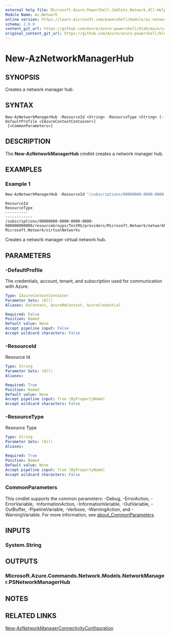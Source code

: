 ```yaml
---
external help file: Microsoft.Azure.PowerShell.Cmdlets.Network.dll-Help.xml
Module Name: Az.Network
online version: https://learn.microsoft.com/powershell/module/az.network/new-aznetworkmanagerhub
schema: 2.0.0
content_git_url: https://github.com/Azure/azure-powershell/blob/main/src/Network/Network/help/New-AzNetworkManagerHub.md
original_content_git_url: https://github.com/Azure/azure-powershell/blob/main/src/Network/Network/help/New-AzNetworkManagerHub.md
---
```


# New-AzNetworkManagerHub

## SYNOPSIS
Creates a network manager hub.

## SYNTAX

```
New-AzNetworkManagerHub -ResourceId <String> -ResourceType <String> [-DefaultProfile <IAzureContextContainer>]
 [<CommonParameters>]
```

## DESCRIPTION
The **New-AzNetworkManagerHub** cmdlet creates a network manager hub.

## EXAMPLES

### Example 1
```powershell
New-AzNetworkManagerHub -ResourceId "/subscriptions/00000000-0000-0000-0000-000000000000/resourceGroups/TestRG/providers/Microsoft.Network/networkManagers/TestNMName/networkGroups/TestGroup" -ResourceType "Microsoft.Network/virtualNetworks"
```
```output
ResourceId                                                                                                                                               ResourceType
----------                                                                                                                                               ------------
/subscriptions/00000000-0000-0000-0000-000000000000/resourceGroups/TestRG/providers/Microsoft.Network/networkManagers/TestNMName/networkGroups/TestGroup Microsoft.Network/virtualNetworks
```
Creates a network manager virtual network hub.

## PARAMETERS

### -DefaultProfile
The credentials, account, tenant, and subscription used for communication with Azure.

```yaml
Type: IAzureContextContainer
Parameter Sets: (All)
Aliases: AzContext, AzureRmContext, AzureCredential

Required: False
Position: Named
Default value: None
Accept pipeline input: False
Accept wildcard characters: False
```

### -ResourceId
Resource Id

```yaml
Type: String
Parameter Sets: (All)
Aliases:

Required: True
Position: Named
Default value: None
Accept pipeline input: True (ByPropertyName)
Accept wildcard characters: False
```

### -ResourceType
Resource Type

```yaml
Type: String
Parameter Sets: (All)
Aliases:

Required: True
Position: Named
Default value: None
Accept pipeline input: True (ByPropertyName)
Accept wildcard characters: False
```

### CommonParameters
This cmdlet supports the common parameters: -Debug, -ErrorAction, -ErrorVariable, -InformationAction, -InformationVariable, -OutVariable, -OutBuffer, -PipelineVariable, -Verbose, -WarningAction, and -WarningVariable. For more information, see [about_CommonParameters](http://go.microsoft.com/fwlink/?LinkID=113216).

## INPUTS

### System.String

## OUTPUTS

### Microsoft.Azure.Commands.Network.Models.NetworkManager.PSNetworkManagerHub

## NOTES

## RELATED LINKS
[New-AzNetworkManagerConnectivityConfiguration](./New-AzNetworkManagerConnectivityConfiguration.md)
